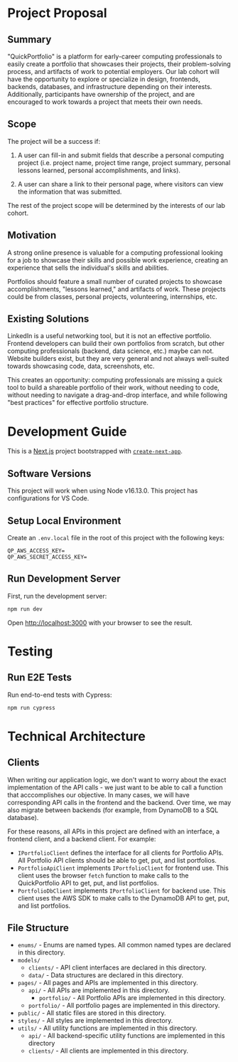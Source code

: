 # Project Proposal

## Summary

"QuickPortfolio" is a platform for early-career computing professionals to easily create a portfolio that showcases their projects, their problem-solving process, and artifacts of work to potential employers. Our lab cohort will have the opportunity to explore or specialize in design, frontends, backends, databases, and infrastructure depending on their interests. Additionally, participants have ownership of the project, and are encouraged to work towards a project that meets their own needs.

## Scope

The project will be a success if:

1. A user can fill-in and submit fields that describe a personal computing project (i.e. project name, project time range, project summary, personal lessons learned, personal accomplishments, and links).

2. A user can share a link to their personal page, where visitors can view the information that was submitted.

The rest of the project scope will be determined by the interests of our lab cohort.

## Motivation

A strong online presence is valuable for a computing professional looking for a job to showcase their skills and possible work experience, creating an experience that sells the individual's skills and abilities.

Portfolios should feature a small number of curated projects to showcase accomplishments, "lessons learned," and artifacts of work. These projects could be from classes, personal projects, volunteering, internships, etc.

## Existing Solutions

LinkedIn is a useful networking tool, but it is not an effective portfolio. Frontend developers can build their own portfolios from scratch, but other computing professionals (backend, data science, etc.) maybe can not. Website builders exist, but they are very general and not always well-suited towards showcasing code, data, screenshots, etc.

This creates an opportunity: computing professionals are missing a quick tool to build a shareable portfolio of their work, without needing to code, without needing to navigate a drag-and-drop interface, and while following "best practices" for effective portfolio structure.

# Development Guide

This is a [Next.js](https://nextjs.org/) project bootstrapped with [`create-next-app`](https://github.com/vercel/next.js/tree/canary/packages/create-next-app).

## Software Versions

This project will work when using Node v16.13.0. This project has configurations for VS Code.

## Setup Local Environment

Create an `.env.local` file in the root of this project with the following keys:

```
QP_AWS_ACCESS_KEY=
QP_AWS_SECRET_ACCESS_KEY=
```

## Run Development Server

First, run the development server:

```bash
npm run dev
```

Open [http://localhost:3000](http://localhost:3000) with your browser to see the result.

# Testing

## Run E2E Tests

Run end-to-end tests with Cypress:

```bash
npm run cypress
```

# Technical Architecture

## Clients

When writing our application logic, we don't want to worry about the exact implementation of the API calls - we just want to be able to call a function that acccomplishes our objective. In many cases, we will have corresponding API calls in the frontend and the backend. Over time, we may also migrate between backends (for example, from DynamoDB to a SQL database).

For these reasons, all APIs in this project are defined with an interface, a frontend client, and a backend client. For example:

- `IPortfolioClient` defines the interface for all clients for Portfolio APIs. All Portfolio API clients should be able to get, put, and list portfolios.
- `PortfolioApiClient` implements `IPortfolioClient` for frontend use. This client uses the browser `fetch` function to make calls to the QuickPortfolio API to get, put, and list portfolios.
- `PortfolioDbClient` implements `IPortfolioClient` for backend use. This client uses the AWS SDK to make calls to the DynamoDB API to get, put, and list portfolios.

## File Structure

- `enums/` - Enums are named types. All common named types are declared in this directory.
- `models/`
  - `clients/` - API client interfaces are declared in this directory.
  - `data/` - Data structures are declared in this directory.
- `pages/` - All pages and APIs are implemented in this directory.
  - `api/` - All APIs are implemented in this directory.
    - `portfolio/` - All Portfolio APIs are implemented in this directory.
  - `portfolio/` - All portfolio pages are implemented in this directory.
- `public/` - All static files are stored in this directory.
- `styles/` - All styles are implemented in this directory.
- `utils/` - All utility functions are implemented in this directory.
  - `api/` - All backend-specific utility functions are implemented in this directory
  - `clients/` - All clients are implemented in this directory.
